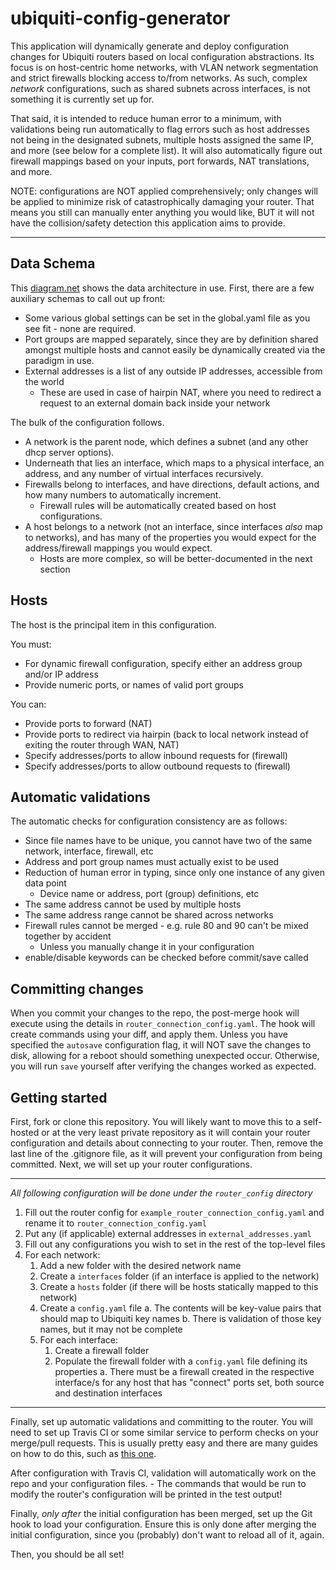 # ubiquiti-config-generator
This application will dynamically generate and deploy configuration changes for Ubiquiti routers based on local configuration abstractions.
Its focus is on host-centric home networks, with VLAN network segmentation and strict firewalls blocking access to/from networks.
As such, complex _network_ configurations, such as shared subnets across interfaces, is not something it is currently set up for.

That said, it is intended to reduce human error to a minimum, with validations being run automatically to flag errors such as host addresses not being in the designated subnets, multiple hosts assigned the same IP, and more (see below for a complete list).
It will also automatically figure out firewall mappings based on your inputs, port forwards, NAT translations, and more.

NOTE: configurations are NOT applied comprehensively; only changes will be applied to minimize risk of catastrophically damaging your router.
That means you still can manually enter anything you would like, BUT it will not have the collision/safety detection this application aims to provide.

----

## Data Schema
This [diagram.net](https://app.diagrams.net/?src=about#G1Lw4wh8zmSl0JGgrkhEczMQtAOhgKbUKq) shows the data architecture in use.
First, there are a few auxiliary schemas to call out up front:
- Some various global settings can be set in the global.yaml file as you see fit - none are required.
- Port groups are mapped separately, since they are by definition shared amongst multiple hosts and cannot easily be dynamically created via the paradigm in use.
- External addresses is a list of any outside IP addresses, accessible from the world
    - These are used in case of hairpin NAT, where you need to redirect a request to an external domain back inside your network

The bulk of the configuration follows.
- A network is the parent node, which defines a subnet (and any other dhcp server options).
- Underneath that lies an interface, which maps to a physical interface, an address, and any number of virtual interfaces recursively.
- Firewalls belong to interfaces, and have directions, default actions, and how many numbers to automatically increment.
    - Firewall rules will be automatically created based on host configurations.
- A host belongs to a network (not an interface, since interfaces _also_ map to networks), and has many of the properties you would expect for the address/firewall mappings you would expect.
    - Hosts are more complex, so will be better-documented in the next section

## Hosts
The host is the principal item in this configuration.

You must:
- For dynamic firewall configuration, specify either an address group and/or IP address
- Provide numeric ports, or names of valid port groups

You can:
- Provide ports to forward (NAT)
- Provide ports to redirect via hairpin (back to local network instead of exiting the router through WAN, NAT)
- Specify addresses/ports to allow inbound requests for (firewall)
- Specify addresses/ports to allow outbound requests to (firewall)

## Automatic validations
The automatic checks for configuration consistency are as follows:
- Since file names have to be unique, you cannot have two of the same network, interface, firewall, etc
- Address and port group names must actually exist to be used
- Reduction of human error in typing, since only one instance of any given data point
    - Device name or address, port (group) definitions, etc
- The same address cannot be used by multiple hosts
- The same address range cannot be shared across networks
- Firewall rules cannot be merged - e.g. rule 80 and 90 can't be mixed together by accident
    - Unless you manually change it in your configuration
- enable/disable keywords can be checked before commit/save called

## Committing changes
When you commit your changes to the repo, the post-merge hook will execute using the details in `router_connection_config.yaml`.
The hook will create commands using your diff, and apply them.
Unless you have specified the `autosave` configuration flag, it will NOT save the changes to disk, allowing for a reboot should something unexpected occur.
Otherwise, you will run `save` yourself after verifying the changes worked as expected.

## Getting started
First, fork or clone this repository.
You will likely want to move this to a self-hosted or at the very least private repository as it will contain your router configuration and details about connecting to your router.
Then, remove the last line of the .gitignore file, as it will prevent your configuration from being committed.
Next, we will set up your router configurations.

---

*All following configuration will be done under the `router_config` directory*

1. Fill out the router config for `example_router_connection_config.yaml` and rename it to `router_connection_config.yaml`
2. Put any (if applicable) external addresses in `external_addresses.yaml`
3. Fill out any configurations you wish to set in the rest of the top-level files
4. For each network:
    1. Add a new folder with the desired network name
    2. Create a `interfaces` folder (if an interface is applied to the network)
    3. Create a `hosts` folder (if there will be hosts statically mapped to this network)
    4. Create a `config.yaml` file
        a. The contents will be key-value pairs that should map to Ubiquiti key names
        b. There is validation of those key names, but it may not be complete
    5. For each interface:
        1. Create a firewall folder
        2. Populate the firewall folder with a `config.yaml` file defining its properties
            a. There must be a firewall created in the respective interface/s for any host that has "connect" ports set, both source and destination interfaces


---

Finally, set up automatic validations and committing to the router.
You will need to set up Travis CI or some similar service to perform checks on your merge/pull requests.
This is usually pretty easy and there are many guides on how to do this, such as [this one](https://docs.travis-ci.com/user/tutorial/#to-get-started-with-travis-ci-using-github).

After configuration with Travis CI, validation will automatically work on the repo and your configuration files.
    - The commands that would be run to modify the router's configuration will be printed in the test output!

Finally, *only after* the initial configuration has been merged, set up the Git hook to load your configuration.
    Ensure this is only done after merging the initial configuration, since you (probably) don't want to reload all of it, again.

Then, you should be all set!
